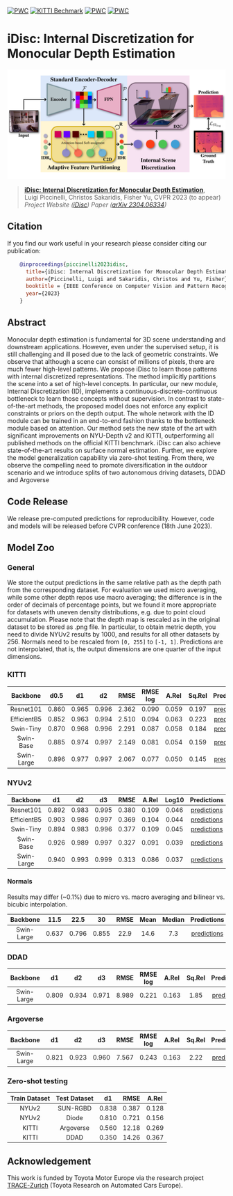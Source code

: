 [![PWC](https://img.shields.io/endpoint.svg?url=https://paperswithcode.com/badge/idisc-internal-discretization-for-monocular/monocular-depth-estimation-on-kitti-eigen)](https://paperswithcode.com/sota/monocular-depth-estimation-on-kitti-eigen?p=idisc-internal-discretization-for-monocular)
[![KITTI Bechmark](https://img.shields.io/badge/KITTI%20Benchmark-3rd%20among%20all%20at%20submission%20time-blue)](https://www.cvlibs.net/datasets/kitti/eval_depth.php?benchmark=depth_prediction)
[![PWC](https://img.shields.io/endpoint.svg?url=https://paperswithcode.com/badge/idisc-internal-discretization-for-monocular/monocular-depth-estimation-on-nyu-depth-v2)](https://paperswithcode.com/sota/monocular-depth-estimation-on-nyu-depth-v2?p=idisc-internal-discretization-for-monocular)
[![PWC](https://img.shields.io/endpoint.svg?url=https://paperswithcode.com/badge/idisc-internal-discretization-for-monocular/surface-normals-estimation-on-nyu-depth-v2-1)](https://paperswithcode.com/sota/surface-normals-estimation-on-nyu-depth-v2-1?p=idisc-internal-discretization-for-monocular)


# iDisc: Internal Discretization for Monocular Depth Estimation

![](docs/idisc-banner.png)


> [**iDisc: Internal Discretization for Monocular Depth Estimation**](),            
> Luigi Piccinelli, Christos Sakaridis, Fisher Yu,
> CVPR 2023 (to appear)
> *Project Website ([iDisc](https://vis.xyz/pub/idisc/))* 
> *Paper ([arXiv 2304.06334](https://arxiv.org/pdf/2304.06334.pdf))*


## Citation

If you find our work useful in your research please consider citing our publication:
```bibtex
    @inproceedings{piccinelli2023idisc,
      title={iDisc: Internal Discretization for Monocular Depth Estimation},
      author={Piccinelli, Luigi and Sakaridis, Christos and Yu, Fisher},
      booktitle = {IEEE Conference on Computer Vision and Pattern Recognition (CVPR)},
      year={2023}
    }
```


## Abstract
Monocular depth estimation is fundamental for 3D scene understanding and downstream applications. However, even under the supervised setup, it is still challenging and ill posed due to the lack of geometric constraints. We observe that although a scene can consist of millions of pixels, there are much fewer high-level patterns. We propose iDisc to learn those patterns with internal discretized representations. The method implicitly partitions the scene into a set of high-level concepts. In particular, our new module, Internal Discretization (ID), implements a continuous-discrete-continuous bottleneck to learn those concepts without supervision. In contrast to state-of-the-art methods, the proposed model does not enforce any explicit constraints or priors on the depth output. The whole network with the ID module can be trained in an end-to-end fashion thanks to the bottleneck module based on attention. Our method sets the new state of the art with significant improvements on NYU-Depth v2 and KITTI, outperforming all published methods on the official KITTI benchmark. iDisc can also achieve state-of-the-art results on surface normal estimation. Further, we explore the model generalization capability via zero-shot testing. From there, we observe the compelling need to promote diversification in the outdoor scenario and we introduce splits of two autonomous driving datasets, DDAD and Argoverse


## Code Release

We release pre-computed predictions for reproducibility. However, code and models will be released before CVPR conference (18th June 2023).


## Model Zoo

### General
We store the output predictions in the same relative path as the depth path from the corresponding dataset. For evaluation we used micro averaging, while some other depth repos use macro averaging; the difference is in the order of decimals of percentage points, but we found it more appropriate for datasets with uneven density distributions, e.g. due to point cloud accumulation.
Please note that the depth map is rescaled as in the original dataset to be stored as .png file. In particular, to obtain metric depth, you need to divide NYUv2 results by 1000, and results for all other datasets by 256. Normals need to be rescaled from ``[0, 255]`` to ``[-1, 1]``. 
Predictions are not interpolated, that is, the output dimensions are one quarter of the input dimensions.

### KITTI

| Backbone | d0.5 | d1 | d2 | RMSE | RMSE log | A.Rel | Sq.Rel | Predictions |
| :-: | :-: | :-: | :-: | :-: | :-: | :-: | :-: | :-: |
| Resnet101 | 0.860 | 0.965 | 0.996 | 2.362 | 0.090 | 0.059 | 0.197 | [predictions](https://drive.google.com/file/d/1M-ZSS7sa6MEVDkrlmb_e3EtoCUasyDGh/view?usp=share_link) |
| EfficientB5 |0.852 | 0.963 | 0.994 | 2.510 | 0.094 | 0.063 | 0.223 | [predictions](https://drive.google.com/file/d/1xwnHmKLy5GPK6wyYBvba2N2q1MI7Qasm/view?usp=share_link) |
| Swin-Tiny | 0.870 | 0.968 | 0.996 | 2.291 | 0.087 | 0.058 | 0.184 | [predictions](https://drive.google.com/file/d/1GaLT9W3FBjKBYb40F6cL1IycJhhMLNTl/view?usp=share_link) |
| Swin-Base | 0.885 | 0.974 | 0.997 | 2.149 | 0.081 | 0.054 | 0.159 | [predictions](https://drive.google.com/file/d/1YlGYPdMjnHfK71N4zzQwQ7lcF7OAGY4-/view?usp=share_link) |
| Swin-Large | 0.896 | 0.977 | 0.997 | 2.067 | 0.077 | 0.050 | 0.145 | [predictions](https://drive.google.com/file/d/1PczkfG352B2MvcKl9-LknoqUBZZ9e-DF/view?usp=share_link) |


### NYUv2

| Backbone | d1 | d2 | d3 | RMSE | A.Rel | Log10 | Predictions |
| :-: | :-: | :-: | :-: | :-: | :-: | :-: | :-: |
| Resnet101 | 0.892 | 0.983 | 0.995 | 0.380 | 0.109 | 0.046 | [predictions](https://drive.google.com/file/d/1Fqnf7B88o1GzJPUDzrMk11qVAGSclgd6/view?usp=share_link) |
| EfficientB5 | 0.903 | 0.986 | 0.997 | 0.369 | 0.104 | 0.044 | [predictions](https://drive.google.com/file/d/1PtMMdfeGFCSb4vsUPlfb9MWmGMfWpEg2/view?usp=share_link) |
| Swin-Tiny | 0.894 | 0.983 | 0.996 | 0.377 | 0.109 | 0.045 | [predictions](https://drive.google.com/file/d/1jUxo8EblYVOryBJo9Nyfk2IxzlumC7wh/view?usp=share_link) |
| Swin-Base | 0.926 | 0.989 | 0.997 | 0.327 | 0.091 | 0.039 | [predictions](https://drive.google.com/file/d/12F6GLxfi2fw5dc-jnMdPVws8PrlPmwWM/view?usp=share_link) |
| Swin-Large | 0.940 | 0.993 | 0.999 | 0.313 | 0.086 | 0.037 | [predictions](https://drive.google.com/file/d/1Ws-Xh3WJd1vgyAhmaDR7alRq0EpXqI3v/view?usp=share_link) |


#### Normals

Results may differ (~0.1%) due to micro vs. macro averaging and bilinear vs. bicubic interpolation.

| Backbone | 11.5 | 22.5 | 30 | RMSE | Mean | Median |  Predictions |
| :-: | :-: | :-: | :-: | :-: | :-: | :-: | :-: |
| Swin-Large | 0.637 | 0.796 | 0.855 | 22.9 | 14.6 | 7.3 | [predictions](https://drive.google.com/file/d/1Ro8Q_U4VMhMeAjkjMLWrzcAOT68uqp5H/view?usp=share_link) |
 

### DDAD 

| Backbone | d1 | d2 | d3 | RMSE | RMSE log | A.Rel | Sq.Rel | Predictions |
| :-: | :-: | :-: | :-: | :-: | :-: | :-: | :-: | :-: |
| Swin-Large | 0.809 | 0.934 | 0.971 | 8.989 | 0.221 | 0.163 | 1.85 | [predictions](https://drive.google.com/file/d/1xNSQGxJvHvqEFe8kqMnJP4ryxyj1pd9e/view?usp=share_link) |


### Argoverse

| Backbone | d1 | d2 | d3 | RMSE | RMSE log | A.Rel | Sq.Rel | Predictions | 
| :-: | :-: | :-: | :-: | :-: | :-: | :-: | :-: | :-: |
| Swin-Large | 0.821 | 0.923 | 0.960 | 7.567 | 0.243 | 0.163 | 2.22 | [predictions](https://drive.google.com/file/d/1xNSQGxJvHvqEFe8kqMnJP4ryxyj1pd9e/view?usp=share_link) |


### Zero-shot testing

|Train Dataset| Test Dataset | d1 | RMSE | A.Rel |
| :-: | :-: | :-: | :-: | :-: |
| NYUv2 | SUN-RGBD | 0.838 |  0.387 | 0.128 |
| NYUv2 | Diode | 0.810 |  0.721 | 0.156 |
| KITTI | Argoverse | 0.560 |  12.18 | 0.269 |
| KITTI | DDAD | 0.350 |  14.26 | 0.367 |


## Acknowledgement

This work is funded by Toyota Motor Europe via the research project [TRACE-Zurich](https://trace.ethz.ch) (Toyota Research on Automated Cars Europe).
